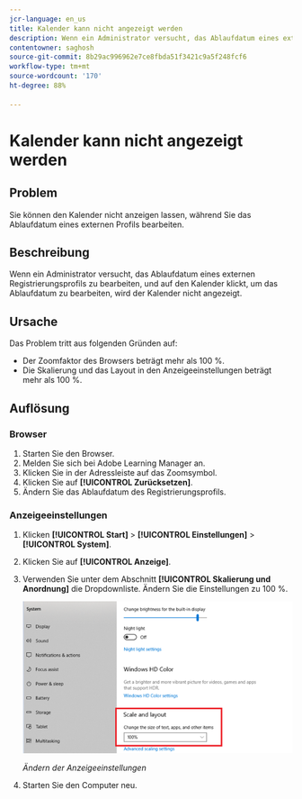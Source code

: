 ```yaml
---
jcr-language: en_us
title: Kalender kann nicht angezeigt werden
description: Wenn ein Administrator versucht, das Ablaufdatum eines externen Registrierungsprofils zu bearbeiten, und auf den Kalender klickt, um das Ablaufdatum zu bearbeiten, wird der Kalender nicht angezeigt.
contentowner: saghosh
source-git-commit: 8b29ac996962e7ce8fbda51f3421c9a5f248fcf6
workflow-type: tm+mt
source-wordcount: '170'
ht-degree: 88%

---
```




# Kalender kann nicht angezeigt werden

## Problem

Sie können den Kalender nicht anzeigen lassen, während Sie das Ablaufdatum eines externen Profils bearbeiten.

## Beschreibung

Wenn ein Administrator versucht, das Ablaufdatum eines externen Registrierungsprofils zu bearbeiten, und auf den Kalender klickt, um das Ablaufdatum zu bearbeiten, wird der Kalender nicht angezeigt.

## Ursache

Das Problem tritt aus folgenden Gründen auf:

* Der Zoomfaktor des Browsers beträgt mehr als 100 %.
* Die Skalierung und das Layout in den Anzeigeeinstellungen beträgt mehr als 100 %.

## Auflösung

### Browser

1. Starten Sie den Browser.
1. Melden Sie sich bei Adobe Learning Manager an.
1. Klicken Sie in der Adressleiste auf das Zoomsymbol.
1. Klicken Sie auf **[!UICONTROL Zurücksetzen]**.
1. Ändern Sie das Ablaufdatum des Registrierungsprofils.

### Anzeigeeinstellungen

1. Klicken **[!UICONTROL Start]** > **[!UICONTROL Einstellungen]** > **[!UICONTROL System]**.
1. Klicken Sie auf **[!UICONTROL Anzeige]**.
1. Verwenden Sie unter dem Abschnitt **[!UICONTROL Skalierung und Anordnung]** die Dropdownliste. Ändern Sie die Einstellungen zu 100 %.

   ![](assets/scale-layout.png)

   *Ändern der Anzeigeeinstellungen*

1. Starten Sie den Computer neu.
